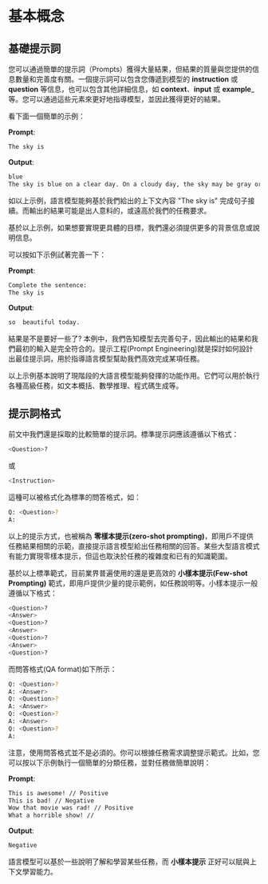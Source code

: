 # 基本概念

## 基礎提示詞

您可以通過簡單的提示詞（Prompts）獲得大量結果，但結果的質量與您提供的信息數量和完善度有關。一個提示詞可以包含您傳遞到模型的 **instruction** 或 **question** 等信息，也可以包含其他詳細信息，如 **context**、**input** 或 **example**_等。您可以通過這些元素來更好地指導模型，並因此獲得更好的結果。

看下面一個簡單的示例：

**Prompt**:

```bash
The sky is
```

**Output**:

```bash
blue
The sky is blue on a clear day. On a cloudy day, the sky may be gray or white.
```

如以上示例，語言模型能夠基於我們給出的上下文內容 "The sky is" 完成句子接續。而輸出的結果可能是出人意料的，或遠高於我們的任務要求。

基於以上示例，如果想要實現更具體的目標，我們還必須提供更多的背景信息或說明信息。

可以按如下示例試著完善一下：

**Prompt**:

```bash
Complete the sentence: 
The sky is
```

**Output**:

```bash
so  beautiful today.
```

結果是不是要好一些了? 本例中，我們告知模型去完善句子，因此輸出的結果和我們最初的輸入是完全符合的。提示工程(Prompt Engineering)就是探討如何設計出最佳提示詞，用於指導語言模型幫助我們高效完成某項任務。

以上示例基本說明了現階段的大語言模型能夠發揮的功能作用。它們可以用於執行各種高級任務，如文本概括、數學推理、程式碼生成等。

## 提示詞格式

前文中我們還是採取的比較簡單的提示詞。標準提示詞應該遵循以下格式：

```bash
<Question>?
```

或

```bash
<Instruction>
```

這種可以被格式化為標準的問答格式，如：

```bash
Q: <Question>?
A: 
```

以上的提示方式，也被稱為 **零樣本提示(zero-shot prompting)**，即用戶不提供任務結果相關的示範，直接提示語言模型給出任務相關的回答。某些大型語言模式有能力實現零樣本提示，但這也取決於任務的複雜度和已有的知識範圍。

基於以上標準範式，目前業界普遍使用的還是更高效的 **小樣本提示(Few-shot Prompting)** 範式，即用戶提供少量的提示範例，如任務說明等。小樣本提示一般遵循以下格式：

```bash
<Question>?
<Answer>
<Question>?
<Answer>
<Question>?
<Answer>
<Question>?
```

而問答格式(QA format)如下所示：

```bash
Q: <Question>?
A: <Answer>
Q: <Question>?
A: <Answer>
Q: <Question>?
A: <Answer>
Q: <Question>?
A:
```

注意，使用問答格式並不是必須的。你可以根據任務需求調整提示範式。比如，您可以按以下示例執行一個簡單的分類任務，並對任務做簡單說明：

**Prompt**:

```bash
This is awesome! // Positive
This is bad! // Negative
Wow that movie was rad! // Positive
What a horrible show! //
```

**Output**:

```bash
Negative
```

語言模型可以基於一些說明了解和學習某些任務，而 **小樣本提示** 正好可以賦與上下文學習能力。